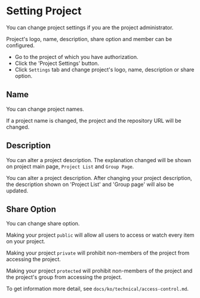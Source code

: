 # Setting Project

You can change project settings if you are the project administrator.

Project's logo, name, description, share option and member can be configured.

* Go to the project of which you have authorization.
* Click the 'Project Settings' button.
* Click `Settings` tab and change project's logo, name, description or share option.


Name
----

You can change project names.

If a project name is changed, the project and the repository URL will be changed.


Description
-----------

You can alter a project description. The explanation changed will be shown on project main page, `Project List` and `Group Page`.

You can alter a project description. After changing your project description, the description shown on 'Project List' and 'Group page' will also be updated.


Share Option
------------

You can change share option.

Making your project `public` will allow all users to access or watch every item on your project.

Making your project `private` will prohibit non-members of the project from accessing the project.

Making your project `protected` will prohibit non-members of the project and the project's group from accessing the project.

To get information more detail, see `docs/ko/technical/access-control.md`.

